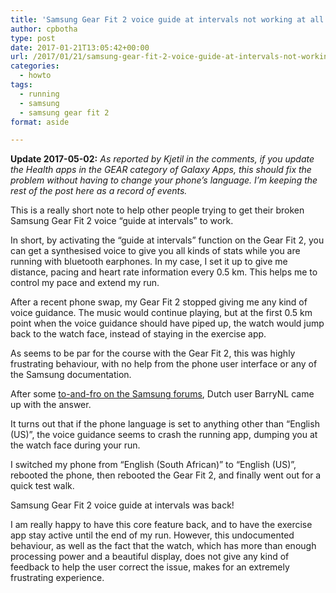 ```yaml
---
title: 'Samsung Gear Fit 2 voice guide at intervals not working at all: The Fix.'
author: cpbotha
type: post
date: 2017-01-21T13:05:42+00:00
url: /2017/01/21/samsung-gear-fit-2-voice-guide-at-intervals-not-working-at-all-the-fix/
categories:
  - howto
tags:
  - running
  - samsung
  - samsung gear fit 2
format: aside

---
```

**Update 2017-05-02:** _As reported by Kjetil in the comments, if you update the Health apps in the GEAR category of Galaxy Apps, this should fix the problem without having to change your phone&#8217;s language. I&#8217;m keeping the rest of the post here as a record of events._

This is a really short note to help other people trying to get their broken Samsung Gear Fit 2 voice &#8220;guide at intervals&#8221; to work.

In short, by activating the &#8220;guide at intervals&#8221; function on the Gear Fit 2, you can get a synthesised voice to give you all kinds of stats while you are running with bluetooth earphones. In my case, I set it up to give me distance, pacing and heart rate information every 0.5 km. This helps me to control my pace and extend my run.

After a recent phone swap, my Gear Fit 2 stopped giving me any kind of voice guidance. The music would continue playing, but at the first 0.5 km point when the voice guidance should have piped up, the watch would jump back to the watch face, instead of staying in the exercise app.

As seems to be par for the course with the Gear Fit 2, this was highly frustrating behaviour, with no help from the phone user interface or any of the Samsung documentation.

After some [to-and-fro on the Samsung forums][1], Dutch user BarryNL came up with the answer.

It turns out that if the phone language is set to anything other than &#8220;English (US)&#8221;, the voice guidance seems to crash the running app, dumping you at the watch face during your run.

I switched my phone from &#8220;English (South African)&#8221; to &#8220;English (US)&#8221;, rebooted the phone, then rebooted the Gear Fit 2, and finally went out for a quick test walk.

Samsung Gear Fit 2 voice guide at intervals was back!

I am really happy to have this core feature back, and to have the exercise app stay active until the end of my run. However, this undocumented behaviour, as well as the fact that the watch, which has more than enough processing power and a beautiful display, does not give any kind of feedback to help the user correct the issue, makes for an extremely frustrating experience.

 [1]: https://us.community.samsung.com/t5/user/viewprofilepage/user-id/6831718